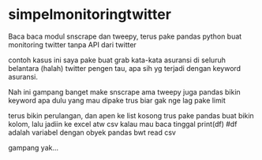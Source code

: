 # simpelmonitoringtwitter

Baca baca modul snscrape dan tweepy, terus pake pandas python buat monitoring twitter tanpa API dari twitter

contoh kasus ini saya pake buat grab kata-kata asuransi di seluruh belantara (halah) twitter
pengen tau, apa sih yg terjadi dengan keyword asuransi.

Nah ini gampang banget make snscrape ama tweepy juga pandas 
bikin keyword apa dulu yang mau dipake
trus biar gak nge lag pake limit

terus bikin perulangan, dan apen ke list kosong
trus pake pandas  buat bikin kolom, lalu jadiin ke excel atw csv
kalau mau baca tinggal print(df) #df adalah variabel dengan obyek pandas bwt read csv

gampang yak...
